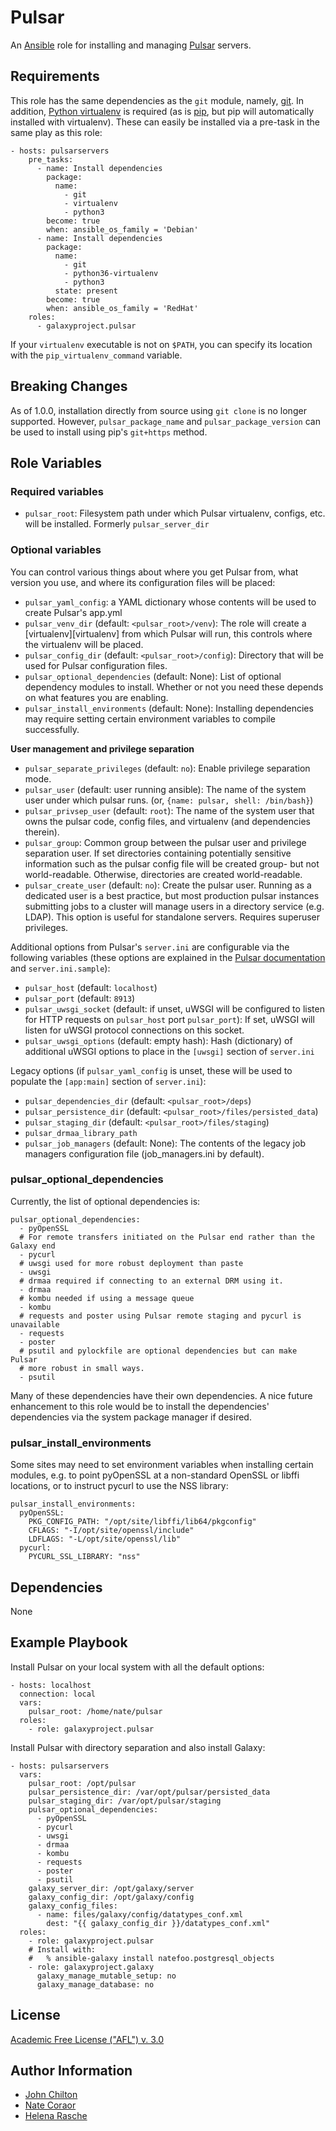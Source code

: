 Pulsar
======

An [Ansible][ansible] role for installing and managing [Pulsar][pulsar]
servers.

[ansible]: http://www.ansible.com/
[pulsar]: https://github.com/galaxyproject/pulsar/

Requirements
------------

This role has the same dependencies as the `git` module, namely,
[git][git]. In addition, [Python virtualenv][venv] is required (as is
[pip][pip], but pip will automatically installed with virtualenv). These can
easily be installed via a pre-task in the same play as this role:

    - hosts: pulsarservers
        pre_tasks:
          - name: Install dependencies
            package:
              name:
                - git
                - virtualenv
                - python3
            become: true
            when: ansible_os_family = 'Debian'
          - name: Install dependencies
            package:
              name:
                - git
                - python36-virtualenv
                - python3
              state: present
            become: true
            when: ansible_os_family = 'RedHat'
        roles:
          - galaxyproject.pulsar

If your `virtualenv` executable is not on `$PATH`, you can specify its location with
the `pip_virtualenv_command` variable.

[git]: http://git-scm.com/
[venv]: http://virtualenv.readthedocs.org/
[pip]: http://pip.readthedocs.org/

Breaking Changes
----------------

As of 1.0.0, installation directly from source using `git clone` is no longer supported. However, `pulsar_package_name` and `pulsar_package_version` can be used to install using pip's `git+https` method.

Role Variables
--------------

### Required variables ###

- `pulsar_root`: Filesystem path under which Pulsar virtualenv, configs, etc. will be installed. Formerly
  `pulsar_server_dir`

### Optional variables ###

You can control various things about where you get Pulsar from, what version
you use, and where its configuration files will be placed:

- `pulsar_yaml_config`: a YAML dictionary whose contents will be used to create Pulsar's app.yml
- `pulsar_venv_dir` (default: `<pulsar_root>/venv`): The role will create a [virtualenv][virtualenv] from which Pulsar
  will run, this controls where the virtualenv will be placed.
- `pulsar_config_dir` (default: `<pulsar_root>/config`): Directory that will be used for Pulsar configuration files.
- `pulsar_optional_dependencies` (default: None): List of optional dependency modules to install. Whether or not you
  need these depends on what features you are enabling.
- `pulsar_install_environments` (default: None): Installing dependencies may require setting certain environment
  variables to compile successfully.


**User management and privilege separation**

- `pulsar_separate_privileges` (default: `no`): Enable privilege separation mode.
- `pulsar_user` (default: user running ansible): The name of the system user under which pulsar runs. (or,
  `{name: pulsar, shell: /bin/bash}`)
- `pulsar_privsep_user` (default: `root`): The name of the system user that owns the pulsar code, config files, and
  virtualenv (and dependencies therein).
- `pulsar_group`: Common group between the pulsar user and privilege separation user. If set directories containing
  potentially sensitive information such as the pulsar config file will be created group- but not world-readable.
  Otherwise, directories are created world-readable.
- `pulsar_create_user` (default: `no`): Create the pulsar user. Running as a dedicated user is a best practice, but most
  production pulsar instances submitting jobs to a cluster will manage users in a directory service (e.g.  LDAP). This
  option is useful for standalone servers. Requires superuser privileges.


Additional options from Pulsar's `server.ini` are configurable via the
following variables (these options are explained in the [Pulsar
documentation][pulsardocs] and `server.ini.sample`):

- `pulsar_host` (default: `localhost`)
- `pulsar_port` (default: `8913`)
- `pulsar_uwsgi_socket` (default: if unset, uWSGI will be configured to listen
  for HTTP requests on `pulsar_host` port `pulsar_port`): If set, uWSGI will
  listen for uWSGI protocol connections on this socket.
- `pulsar_uwsgi_options` (default: empty hash): Hash (dictionary) of additional
  uWSGI options to place in the `[uwsgi]` section of `server.ini`

Legacy options (if `pulsar_yaml_config` is unset, these will be used to
populate the `[app:main]` section of `server.ini`):

- `pulsar_dependencies_dir` (default: `<pulsar_root>/deps`)
- `pulsar_persistence_dir` (default: `<pulsar_root>/files/persisted_data`)
- `pulsar_staging_dir` (default: `<pulsar_root>/files/staging`)
- `pulsar_drmaa_library_path`
- `pulsar_job_managers` (default: None): The contents of the legacy job
  managers configuration file (job_managers.ini by default).

### pulsar_optional_dependencies ###

Currently, the list of optional dependencies is:

    pulsar_optional_dependencies:
      - pyOpenSSL
      # For remote transfers initiated on the Pulsar end rather than the Galaxy end
      - pycurl
      # uwsgi used for more robust deployment than paste
      - uwsgi
      # drmaa required if connecting to an external DRM using it.
      - drmaa
      # kombu needed if using a message queue
      - kombu
      # requests and poster using Pulsar remote staging and pycurl is unavailable
      - requests
      - poster
      # psutil and pylockfile are optional dependencies but can make Pulsar
      # more robust in small ways.
      - psutil

Many of these dependencies have their own dependencies. A nice future
enhancement to this role would be to install the dependencies' dependencies via
the system package manager if desired.

### pulsar_install_environments ###

Some sites may need to set environment variables when installing certain
modules, e.g. to point pyOpenSSL at a non-standard OpenSSL or libffi locations,
or to instruct pycurl to use the NSS library:

    pulsar_install_environments:
      pyOpenSSL:
        PKG_CONFIG_PATH: "/opt/site/libffi/lib64/pkgconfig"
        CFLAGS: "-I/opt/site/openssl/include"
        LDFLAGS: "-L/opt/site/openssl/lib"
      pycurl:
        PYCURL_SSL_LIBRARY: "nss"

[pulsardocs]: http://pulsar.readthedocs.org/

Dependencies
------------

None

Example Playbook
----------------

Install Pulsar on your local system with all the default options:

    - hosts: localhost
      connection: local
      vars:
        pulsar_root: /home/nate/pulsar
      roles:
        - role: galaxyproject.pulsar

Install Pulsar with directory separation and also install Galaxy:


    - hosts: pulsarservers
      vars:
        pulsar_root: /opt/pulsar
        pulsar_persistence_dir: /var/opt/pulsar/persisted_data
        pulsar_staging_dir: /var/opt/pulsar/staging
        pulsar_optional_dependencies:
          - pyOpenSSL
          - pycurl
          - uwsgi
          - drmaa
          - kombu
          - requests
          - poster
          - psutil
        galaxy_server_dir: /opt/galaxy/server
        galaxy_config_dir: /opt/galaxy/config
        galaxy_config_files:
          - name: files/galaxy/config/datatypes_conf.xml
            dest: "{{ galaxy_config_dir }}/datatypes_conf.xml"
      roles:
        - role: galaxyproject.pulsar
        # Install with:
        #   % ansible-galaxy install natefoo.postgresql_objects
        - role: galaxyproject.galaxy
          galaxy_manage_mutable_setup: no
          galaxy_manage_database: no

License
-------

[Academic Free License ("AFL") v. 3.0][afl]

[afl]: http://opensource.org/licenses/AFL-3.0

Author Information
------------------

- [John Chilton](https://github.com/jmchilton)
- [Nate Coraor](https://github.com/natefoo)
- [Helena Rasche](https://github.com/erasche)
